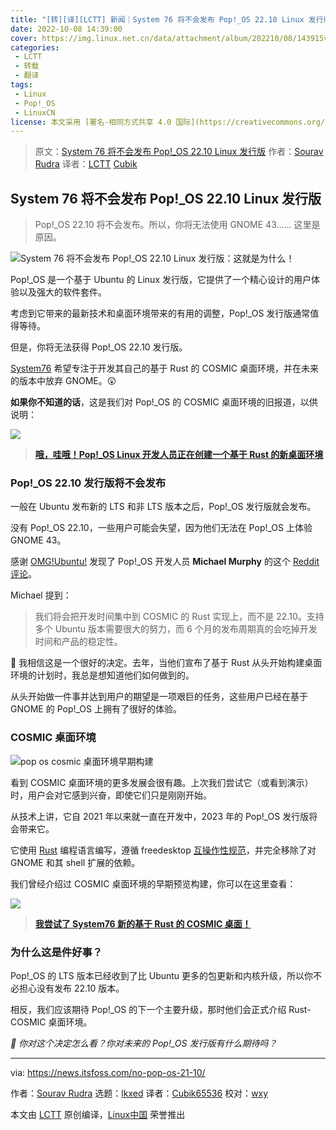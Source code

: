 ```yaml
---
title: "[转][译][LCTT] 新闻｜System 76 将不会发布 Pop!_OS 22.10 Linux 发行版"
date: 2022-10-08 14:39:00
cover: https://img.linux.net.cn/data/attachment/album/202210/08/143915vpfvlqmqfumvqqvb.png
categories:
 - LCTT
 - 转载
 - 翻译
tags:
 - Linux
 - Pop!_OS
 - LinuxCN
license: 本文采用 [署名-相同方式共享 4.0 国际](https://creativecommons.org/licenses/by-sa/4.0/deed.zh) 许可协议，转载请注明出处。
---
```


> 原文：[System 76 将不会发布 Pop!_OS 22.10 Linux 发行版](https://linux.cn/article-15116-1.html)
> 作者：[Sourav Rudra](https://news.itsfoss.com/no-pop-os-21-10/)
> 译者：[LCTT](https://linux.cn/lctt/) [Cubik](https://linux.cn/lctt/Cubik65536)

<!-- more -->

## System 76 将不会发布 Pop!_OS 22.10 Linux 发行版

> Pop!_OS 22.10 将不会发布。所以，你将无法使用 GNOME 43…… 这里是原因。

![System 76 将不会发布 Pop!_OS 22.10 Linux 发行版：这就是为什么！][1]

Pop!_OS 是一个基于 Ubuntu 的 Linux 发行版，它提供了一个精心设计的用户体验以及强大的软件套件。

考虑到它带来的最新技术和桌面环境带来的有用的调整，Pop!_OS 发行版通常值得等待。

但是，你将无法获得 Pop!_OS 22.10 发行版。

[System76][2] 希望专注于开发其自己的基于 Rust 的 COSMIC 桌面环境，并在未来的版本中放弃 GNOME。😲

**如果你不知道的话**，这是我们对 Pop!_OS 的 COSMIC 桌面环境的旧报道，以供说明：

![][4a]

> **[哦，哇哦！Pop!_OS Linux 开发人员正在创建一个基于 Rust 的新桌面环境][4]**

### Pop!_OS 22.10 发行版将不会发布

一般在 Ubuntu 发布新的 LTS 和非 LTS 版本之后，Pop!_OS 发行版就会发布。

没有 Pop!_OS 22.10，一些用户可能会失望，因为他们无法在 Pop!_OS 上体验 GNOME 43。

感谢 [OMG!Ubuntu!][5] 发现了 Pop!_OS 开发人员 **Michael Murphy** 的这个 [Reddit 评论][6]。

Michael 提到：

> 我们将会把开发时间集中到 COSMIC 的 Rust 实现上，而不是 22.10。支持多个 Ubuntu 版本需要很大的努力，而 6 个月的发布周期真的会吃掉开发时间和产品的稳定性。

👏 我相信这是一个很好的决定。去年，当他们宣布了基于 Rust 从头开始构建桌面环境的计划时，我总是想知道他们如何做到的。

从头开始做一件事并达到用户的期望是一项艰巨的任务，这些用户已经在基于 GNOME 的 Pop!_OS 上拥有了很好的体验。

### COSMIC 桌面环境

![pop os cosmic 桌面环境早期构建][9]

看到 COSMIC 桌面环境的更多发展会很有趣。上次我们尝试它（或看到演示）时，用户会对它感到兴奋，即使它们只是刚刚开始。

从技术上讲，它自 2021 年以来就一直在开发中，2023 年的 Pop!_OS 发行版将会带来它。

它使用 [Rust][10] 编程语言编写，遵循 freedesktop [互操作性规范][11]，并完全移除了对 GNOME 和其 shell 扩展的依赖。

我们曾经介绍过 COSMIC 桌面环境的早期预览构建，你可以在这里查看：

![][12a]

> **[我尝试了 System76 新的基于 Rust 的 COSMIC 桌面！][12]**

### 为什么这是件好事？

Pop!_OS 的 LTS 版本已经收到了比 Ubuntu 更多的包更新和内核升级，所以你不必担心没有发布 22.10 版本。

相反，我们应该期待 Pop!_OS 的下一个主要升级，那时他们会正式介绍 Rust-COSMIC 桌面环境。

*💬 你对这个决定怎么看？你对未来的 Pop!_OS 发行版有什么期待吗？*

--------------------------------------------------------------------------------

via: https://news.itsfoss.com/no-pop-os-21-10/

作者：[Sourav Rudra][a]
选题：[lkxed][b]
译者：[Cubik65536](https://github.com/Cubik65536)
校对：[wxy](https://github.com/wxy)

本文由 [LCTT](https://github.com/LCTT/TranslateProject) 原创编译，[Linux中国](https://linux.cn/) 荣誉推出

[a]: https://news.itsfoss.com/author/sourav/
[b]: https://github.com/lkxed
[1]: https://news.itsfoss.com/content/images/size/w1200/2022/09/no-pop-os-22-10-release.png
[2]: https://system76.com/
[3]: https://news.itsfoss.com/pop-os-cosmic-rust/
[4]: https://news.itsfoss.com/pop-os-cosmic-rust/
[4a]: https://news.itsfoss.com/content/images/wordpress/2021/11/pop-os-cosmic-rust.png
[5]: https://www.omgubuntu.co.uk/2022/09/excited-for-pop_os-22-10-dont-be
[6]: https://www.reddit.com/r/pop_os/comments/xifwt6/comment/ip3l425/
[7]: http://proton.go2cloud.org/aff_c?offer_id=15&aff_id=1173
[8]: http://proton.go2cloud.org/aff_c?offer_id=15&aff_id=1173
[9]: https://news.itsfoss.com/content/images/2022/09/pop_os_cosmic_early_build.png
[10]: https://www.rust-lang.org/
[11]: https://www.freedesktop.org/wiki/Specifications/
[12]: https://news.itsfoss.com/system76-rust-cosmic-desktop/
[12a]: https://news.itsfoss.com/content/images/wordpress/2022/01/system76-rust-based-distro-ft.png
